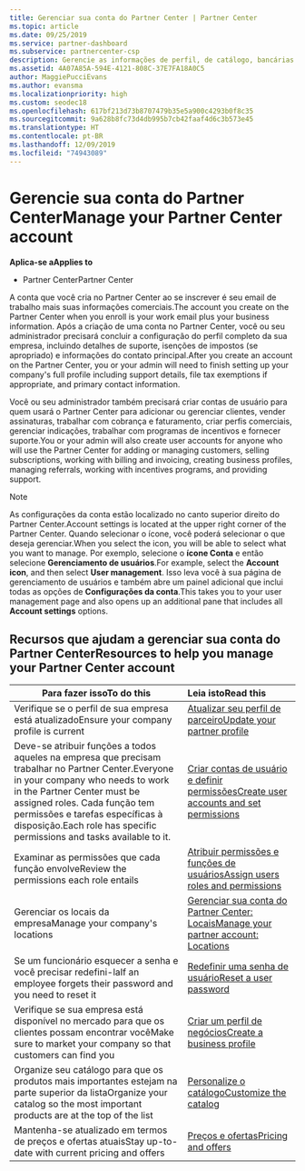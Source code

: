 ```yaml
---
title: Gerenciar sua conta do Partner Center | Partner Center
ms.topic: article
ms.date: 09/25/2019
ms.service: partner-dashboard
ms.subservice: partnercenter-csp
description: Gerencie as informações de perfil, de catálogo, bancárias e fiscais de sua empresa, funções, permissões e muito mais no Partner Center.
ms.assetid: 4A07A85A-594E-4121-808C-37E7FA18A0C5
author: MaggiePucciEvans
ms.author: evansma
ms.localizationpriority: high
ms.custom: seodec18
ms.openlocfilehash: 617bf213d73b8707479b35e5a900c4293b0f8c35
ms.sourcegitcommit: 9a628b8fc73d4db995b7cb42faaf4d6c3b573e45
ms.translationtype: HT
ms.contentlocale: pt-BR
ms.lasthandoff: 12/09/2019
ms.locfileid: "74943089"
---
```

# <a name="manage-your-partner-center-account"></a><span data-ttu-id="4359f-103">Gerencie sua conta do Partner Center</span><span class="sxs-lookup"><span data-stu-id="4359f-103">Manage your Partner Center account</span></span>

<span data-ttu-id="4359f-104">**Aplica-se a**</span><span class="sxs-lookup"><span data-stu-id="4359f-104">**Applies to**</span></span>

-  <span data-ttu-id="4359f-105">Partner Center</span><span class="sxs-lookup"><span data-stu-id="4359f-105">Partner Center</span></span>

<span data-ttu-id="4359f-106">A conta que você cria no Partner Center ao se inscrever é seu email de trabalho mais suas informações comerciais.</span><span class="sxs-lookup"><span data-stu-id="4359f-106">The account you create on the Partner Center when you enroll is your work email plus your business information.</span></span> <span data-ttu-id="4359f-107">Após a criação de uma conta no Partner Center, você ou seu administrador precisará concluir a configuração do perfil completo da sua empresa, incluindo detalhes de suporte, isenções de impostos (se apropriado) e informações do contato principal.</span><span class="sxs-lookup"><span data-stu-id="4359f-107">After you create an account on the Partner Center, you or your admin will need to finish setting up your company's full profile including support details, file tax exemptions if appropriate, and primary contact information.</span></span> 

<span data-ttu-id="4359f-108">Você ou seu administrador também precisará criar contas de usuário para quem usará o Partner Center para adicionar ou gerenciar clientes, vender assinaturas, trabalhar com cobrança e faturamento, criar perfis comerciais, gerenciar indicações, trabalhar com programas de incentivos e fornecer suporte.</span><span class="sxs-lookup"><span data-stu-id="4359f-108">You or your admin will also create user accounts for anyone who will use the Partner Center for adding or managing customers, selling subscriptions, working with billing and invoicing, creating business profiles, managing referrals, working with incentives programs, and providing support.</span></span>

>[!NOTE]
><span data-ttu-id="4359f-109">As configurações da conta estão localizado no canto superior direito do Partner Center.</span><span class="sxs-lookup"><span data-stu-id="4359f-109">Account settings is located at the upper right corner of the Partner Center.</span></span> <span data-ttu-id="4359f-110">Quando selecionar o ícone, você poderá selecionar o que deseja gerenciar.</span><span class="sxs-lookup"><span data-stu-id="4359f-110">When you select the icon, you will be able to select what you want to manage.</span></span> <span data-ttu-id="4359f-111">Por exemplo, selecione o **ícone Conta** e então selecione **Gerenciamento de usuários**.</span><span class="sxs-lookup"><span data-stu-id="4359f-111">For example, select the **Account icon**, and then select **User management**.</span></span> <span data-ttu-id="4359f-112">Isso leva você à sua página de gerenciamento de usuários e também abre um painel adicional que inclui todas as opções de **Configurações da conta**.</span><span class="sxs-lookup"><span data-stu-id="4359f-112">This takes you to your user management page and also opens up an additional pane that includes all **Account settings** options.</span></span>


## <a name="resources-to-help-you-manage-your-partner-center-account"></a><span data-ttu-id="4359f-113">Recursos que ajudam a gerenciar sua conta do Partner Center</span><span class="sxs-lookup"><span data-stu-id="4359f-113">Resources to help you manage your Partner Center account</span></span>

|<span data-ttu-id="4359f-114">**Para fazer isso**</span><span class="sxs-lookup"><span data-stu-id="4359f-114">**To do this**</span></span>   |<span data-ttu-id="4359f-115">**Leia isto**</span><span class="sxs-lookup"><span data-stu-id="4359f-115">**Read this**</span></span>   |
|-----------------------|:-----------------------|
|<span data-ttu-id="4359f-116">Verifique se o perfil de sua empresa está atualizado</span><span class="sxs-lookup"><span data-stu-id="4359f-116">Ensure your company profile is current</span></span>   |[<span data-ttu-id="4359f-117">Atualizar seu perfil de parceiro</span><span class="sxs-lookup"><span data-stu-id="4359f-117">Update your partner profile</span></span>](update-your-partner-profile.md)|
|<span data-ttu-id="4359f-118">Deve-se atribuir funções a todos aqueles na empresa que precisam trabalhar no Partner Center.</span><span class="sxs-lookup"><span data-stu-id="4359f-118">Everyone in your company who needs to work in the Partner Center must be assigned roles.</span></span> <span data-ttu-id="4359f-119">Cada função tem permissões e tarefas específicas à disposição.</span><span class="sxs-lookup"><span data-stu-id="4359f-119">Each role has specific permissions and tasks available to it.</span></span>|[<span data-ttu-id="4359f-120">Criar contas de usuário e definir permissões</span><span class="sxs-lookup"><span data-stu-id="4359f-120">Create user accounts and set permissions</span></span>](create-user-accounts-and-set-permissions.md)|
|<span data-ttu-id="4359f-121">Examinar as permissões que cada função envolve</span><span class="sxs-lookup"><span data-stu-id="4359f-121">Review the permissions each role entails</span></span>|[<span data-ttu-id="4359f-122">Atribuir permissões e funções de usuários</span><span class="sxs-lookup"><span data-stu-id="4359f-122">Assign users roles and permissions</span></span>](permissions-overview.md)
|<span data-ttu-id="4359f-123">Gerenciar os locais da empresa</span><span class="sxs-lookup"><span data-stu-id="4359f-123">Manage your company's locations</span></span>|[<span data-ttu-id="4359f-124">Gerenciar sua conta do Partner Center: Locais</span><span class="sxs-lookup"><span data-stu-id="4359f-124">Manage your partner account: Locations</span></span>](manage-locations.md)
|<span data-ttu-id="4359f-125">Se um funcionário esquecer a senha e você precisar redefini-la</span><span class="sxs-lookup"><span data-stu-id="4359f-125">If an employee forgets their password and you need to reset it</span></span>  |[<span data-ttu-id="4359f-126">Redefinir uma senha de usuário</span><span class="sxs-lookup"><span data-stu-id="4359f-126">Reset a user password</span></span>](reset-a-user-password.md)|
|<span data-ttu-id="4359f-127">Verifique se sua empresa está disponível no mercado para que os clientes possam encontrar você</span><span class="sxs-lookup"><span data-stu-id="4359f-127">Make sure to market your company so that customers can find you</span></span>   |[<span data-ttu-id="4359f-128">Criar um perfil de negócios</span><span class="sxs-lookup"><span data-stu-id="4359f-128">Create a business profile</span></span>](create-a-marketing-profile.md)|
|<span data-ttu-id="4359f-129">Organize seu catálogo para que os produtos mais importantes estejam na parte superior da lista</span><span class="sxs-lookup"><span data-stu-id="4359f-129">Organize your catalog so the most important products are at the top of the list</span></span>   |[<span data-ttu-id="4359f-130">Personalize o catálogo</span><span class="sxs-lookup"><span data-stu-id="4359f-130">Customize the catalog</span></span>](customize-the-catalog.md)|
|<span data-ttu-id="4359f-131">Mantenha-se atualizado em termos de preços e ofertas atuais</span><span class="sxs-lookup"><span data-stu-id="4359f-131">Stay up-to-date with current pricing and offers</span></span>   |[<span data-ttu-id="4359f-132">Preços e ofertas</span><span class="sxs-lookup"><span data-stu-id="4359f-132">Pricing and offers</span></span>](pricing-and-offers.md)|













 

 



